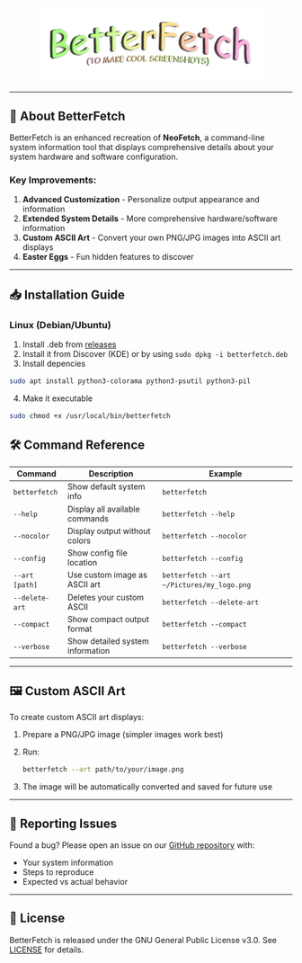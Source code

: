 <div style="text-align:center">
<img src="https://github.com/portalius-dev/betterfetch/blob/main/readme/mainLogo.png?raw=true" alt="BetterFetch Logo" width="400"/>
</div>

---

## 🚀 About BetterFetch

BetterFetch is an enhanced recreation of **NeoFetch**, a command-line system information tool that displays comprehensive details about your system hardware and software configuration.

### Key Improvements:
1. **Advanced Customization** - Personalize output appearance and information
2. **Extended System Details** - More comprehensive hardware/software information
3. **Custom ASCII Art** - Convert your own PNG/JPG images into ASCII art displays
4. **Easter Eggs** - Fun hidden features to discover

---

## 📥 Installation Guide

### Linux (Debian/Ubuntu)
1. Install .deb from [releases](https://github.com/portalius-dev/betterfetch/releases/tag/linux-release)
2. Install it from Discover (KDE) or by using ```sudo dpkg -i betterfetch.deb```
3. Install depencies
```bash
sudo apt install python3-colorama python3-psutil python3-pil
```
4. Make it executable
```bash
sudo chmod +x /usr/local/bin/betterfetch
```

## 🛠 Command Reference

| Command | Description | Example |
|---------|-------------|---------|
| `betterfetch` | Show default system info | `betterfetch` |
| `--help` | Display all available commands | `betterfetch --help` |
| `--nocolor` | Display output without colors | `betterfetch --nocolor` |
| `--config` | Show config file location | `betterfetch --config` |
| `--art [path]` | Use custom image as ASCII art | `betterfetch --art ~/Pictures/my_logo.png` |
| `--delete-art` | Deletes your custom ASCII | `betterfetch --delete-art` |
| `--compact` | Show compact output format | `betterfetch --compact` |
| `--verbose` | Show detailed system information | `betterfetch --verbose` |

---

## 🖼 Custom ASCII Art

To create custom ASCII art displays:
1. Prepare a PNG/JPG image (simpler images work best)
2. Run:

   ```bash
   betterfetch --art path/to/your/image.png
   ```
3. The image will be automatically converted and saved for future use

---

## 🐛 Reporting Issues

Found a bug? Please open an issue on our [GitHub repository](https://github.com/portalius-dev/betterfetch/issues) with:
- Your system information
- Steps to reproduce
- Expected vs actual behavior

---

## 📜 License

BetterFetch is released under the GNU General Public License v3.0. See [LICENSE](https://github.com/portalius-dev/betterfetch/blob/main/LICENSE) for details.
